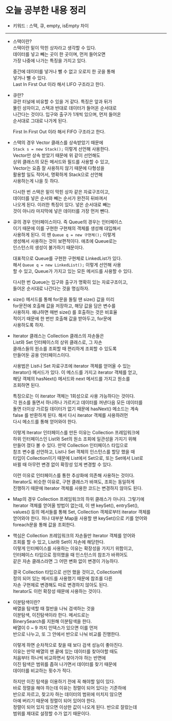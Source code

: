 # 오늘 공부한 내용 정리    
* 키워드 : 스택, 큐, empty, isEmpty 차이      
***       
* 스택이란?     
  스택이란 밑이 막힌 상자라고 생각할 수 있다.    
  데이터를 넣고 빼는 곳이 한 곳이며, 먼저 들어오면    
  가장 나중에 나가는 특징을 가지고 있다.    
  
  중간에 데이터를 넣거나 뺄 수 없고 오로지 한 곳을 통해    
  넣거나 뺄 수 있다.    
  Last In First Out 이라 해서 LIFO 구조라고 한다.     
  
* 큐란?    
  큐란 터널에 비유할 수 있을 거 같다. 특징은 앞과 뒤가    
  뚤린 상자이고, 스택과 반대로 데이터가 들어온 순서대로    
  나간다는 것이다. 입구와 출구가 1개씩 있으며, 먼저 들어온    
  순서대로 그대로 나가게 된다.    
  
  First In First Out 이라 해서 FIFO 구조라고 한다.     
  
* 스택의 경우 Vector 클래스를 상속받았기 때문에     
  `Stack s = new Stack();` 이렇게 선언해 사용한다.    
  Vector만 상속 받았기 때문에 위 같이 선언해도    
  상위 클래스의 모든 메서드와 필드를 사용할 수 있고,    
  Vector는 요즘 잘 사용하지 않기 때문에 다형성을    
  활용할 일도 적어서, 명확하게 Stack으로 선언해    
  사용하는게 나을 듯 하다.        
  
  다시한 번 스택은 밑이 막힌 상자 같은 자료구조이고,   
  데이터를 넣은 순서와 빼는 순서가 완전히 뒤바껴서    
  나오게 된다. 이러한 특징이 있다. 넣은 순서대로 빼는   
  것이 아니라 마지막에 넣은 데이터를 가장 먼저 뺀다.     
  
* 큐의 경우 인터페이스이다. 즉 Queue의 경우는 인터페이스   
  이기 때문에 이를 구현한 구현채의 객체를 생성해 대입해서     
  사용하게 된다. 이 땐 `Queue q = new 구현체();` 이렇게      
  생성해서 사용하는 것이 보편적이다. 애초에 Queue로는     
  인스턴스의 생성이 불가하기 때문이다.     
   
  대표적으로 Queue를 구현한 구현체로 LinkedList가 있다.    
  해서 `Queue q = new LinkedList();` 이렇게 선언해 사용    
  할 수 있고, Queue가 가지고 있는 모든 메서드를 사용할 수 있다.     
  
  다시한 번 Queue는 입구와 출구가 명확히 있는 자료구조이고,     
  들어온 순서대로 나간다는 것을 명심하자.     
  
* size() 메서드를 통해 for문을 돌릴 땐 size() 값을 미리    
  for문전에 호출해 값을 저장하고, 해당 값을 담은 변수를    
  사용하자. 왜냐하면 매번 size() 를 호출하는 것은 비효율    
  적이기 때문에 한 번만 호출해 값을 받아두고, for문에     
  사용하도록 하자.     
  
* Iterator 클래스는 Collection 클래스의 자손들은    
  List와 Set 인터페이스의 상위 클래스로, 그 자손     
  클래스들의 원소를 조회할 때 편리하게 조회할 수 있도록     
  만들어둔 공용 인터페이스이다.     
  
  사용법은 List나 Set 자료구조에 iterator 객체를 얻어올 수 있는     
  iterator() 메서드가 있다. 이 메스드를 가지고 iterator 객체를 얻고,       
  해당 객체의 hasNext() 메서드와 next 메서드를 가지고 원소를    
  조회하면 된다.       
  
  특징으로는 이 iterator 객체는 1회성으로 사용 가능하다는 것이다.    
  각 원소를 돌면서 하나하나 가르키고 데이터를 꺼낸다음 모든 데이터를   
  돌면 더이상 가르킬 데이터가 없기 때문에 hasNext() 메소드는 계속    
  false 를 반환하게 된다. 해서 다시 iterator 객체를 사용하려먼    
  다시 메소드를 통해 얻어와야 한다.     
  
  이렇게 Iterator 인터페이스를 만든 이유는 Collection 프레임워크에     
  하위 인터페이스인 List와 Set의 원소 조회에 일관성을 가지기 위해    
  만들어 졌다 볼 수 있다. 만약 Collection 인터페이스 타입으로      
  참조 변수를 선언하고, List나 Set 객체의 인스턴스를 할당 했을 때     
  타입이 Collection이기 때문에 List에서 Set으로, 또는 Set에서 List로   
  바뀔 때 아무런 변경 없이 확장성 있게 변경할 수 있다.    
  
  이런 이유로 인터페이스를 통한 추상화에 의존해 사용하는 것이다.      
  Iterator도 비슷한 이유로, 구현 클래스가 바껴도, 조회는 동일하게   
  진행하기 때문에 Iterator 객체를 사용한 코드는 변경하지 않아도 된다.    
  
* Map의 경우 Collection 프레임워크의 하위 클래스가 아니다. 그렇기에      
  Iterator 객체를 얻어올 방법이 없는데, 이 땐 keySet(), entrySet(),     
  values() 등의 메서들를 통해 Set, Collection 객체로부터 iterator 객체를    
  얻어와야 한다. 허나 대부분 Map을 사용할 땐 keySet()으로 키를 얻어와    
  foreach문을 통해 값을 조회한다.    
  
* 핵심은 Collection 프레임워크의 자손들만 Iterator 객체를 얻어와   
  조회를 할 수 있고, List와 Set이 자손에 해당한다.     
  이렇게 인터페이스를 사용하는 이유는 확장성을 가지기 위함이고,     
  인터페이스 타입으로 정의했을 때 인스턴스의 참조가 바뀌어도    
  같은 자손 클래스라면 그 어떤 변화 없이 변경이 가능하다.    
  
  결국 Collection 타입으로 선언 했을 것이고, Collection에    
  정의 되어 있는 메서드를 사용했기 때문에 참조를 다른    
  자손 구현체로 변경해도 따로 변경하지 않아도 된다.    
  Iterator도 이런 확장성 때문에 사용하는 것이다.    
  
* 이분탐색이란?    
  배열을 탐색할 때 절반을 나눠 검색하는 것을    
  이분탐색, 이진탐색이라 한다. 메서드로는     
  BinerySearch를 지원해 이분탐색을 한다.    
  배열이 0 ~ 9 까지 인덱스가 있으면 이를 먼저    
  반으로 나누고, 또 그 안에서 반으로 나눠 비교를 진행한다.    
  
  이렇게 하면 순차적으로 찾을 때 보다 검색 성능이 좋아진다.   
  이유는 만약 배열의 맨 끝에 있는 데이터를 찾아야할 때도      
  처음부터 하나씩 비교하면서 찾아가야 하는 반면에    
  이진 탐색은 범위를 좁혀 나가면서 데이터를 찾기 때문에   
  데이터를 비교하는 횟수가 적다.    
  
  하지만 이진 탐색을 이용하기 전에 꼭 해야할 일이 있다.   
  바로 정렬을 해야 하는데 이유는 정렬이 되어 있다는 기준하에   
  반으로 자르고, 찾고자 하는 데이터의 범위에 미치지 않으면    
  아예 버리기 때문에 정렬이 되어 있어야 한다.     
  정렬이 되어 있지 않으면 이상한 값이 나오게 된다. 반으로 잘랐는데   
  범위를 제대로 설정할 수가 없기 때문이다.     
